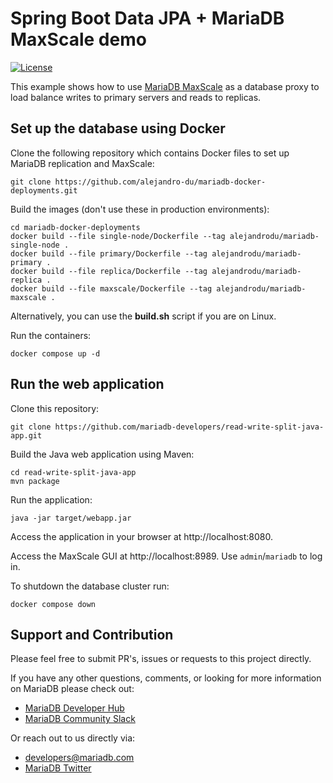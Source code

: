 # Spring Boot Data JPA + MariaDB MaxScale demo

[![License](https://img.shields.io/badge/License-MIT-blue.svg?style=plastic)](https://opensource.org/licenses/MIT)

This example shows how to use [MariaDB MaxScale](https://mariadb.com/docs/products/mariadb-maxscale/) as a database proxy to load balance writes to
primary servers and reads to replicas.

## Set up the database using Docker

Clone the following repository which contains Docker files to set up MariaDB replication and MaxScale:

```
git clone https://github.com/alejandro-du/mariadb-docker-deployments.git
```

Build the images (don't use these in production environments):

```
cd mariadb-docker-deployments
docker build --file single-node/Dockerfile --tag alejandrodu/mariadb-single-node .
docker build --file primary/Dockerfile --tag alejandrodu/mariadb-primary .
docker build --file replica/Dockerfile --tag alejandrodu/mariadb-replica .
docker build --file maxscale/Dockerfile --tag alejandrodu/mariadb-maxscale .
```

Alternatively, you can use the **build.sh** script if you are on Linux.

Run the containers:

```
docker compose up -d
```

## Run the web application

Clone this repository:

```
git clone https://github.com/mariadb-developers/read-write-split-java-app.git
```

Build the Java web application using Maven:

```
cd read-write-split-java-app
mvn package
```

Run the application:

```
java -jar target/webapp.jar
```

Access the application in your browser at http://localhost:8080.

Access the MaxScale GUI at http://localhost:8989. Use `admin`/`mariadb` to log in.

To shutdown the database cluster run:

```
docker compose down
```

## Support and Contribution

Please feel free to submit PR's, issues or requests to this project
directly.

If you have any other questions, comments, or looking for more information
on MariaDB please check out:

* [MariaDB Developer Hub](https://mariadb.com/developers)
* [MariaDB Community Slack](https://r.mariadb.com/join-community-slack)

Or reach out to us directly via:

* [developers@mariadb.com](mailto:developers@mariadb.com)
* [MariaDB Twitter](https://twitter.com/mariadb)
